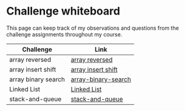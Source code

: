 
<!-- ## [array reversed](./array-reverse/README.md)

## [array insert shift](./array-insert-shift/README.MD)

|              |           |
|--------------|-----------|
| array reversed |  [array reversed](./array-reverse/README.md) |
| array insert shift | [array insert shift](./array-insert-shift/README.MD)  |
 -->

# Challenge whiteboard

This page can keep track of my observations and questions from the challenge assignments throughout my course.

| **Challenge**      | **Link**|
| -----------      | ----------- |
| array reversed | [array reversed](./array-reverse/README.md) |
| array insert shift | [array insert shift](./array-insert-shift/README.MD) |
| array binary search | [array-binary-search](./array-binary-search/README.md) |
| Linked List | [Linked List](./linked-list/README.md) |
| stack-and-queue | [stack-and-queue](./stack-and-queue/README.md) |
